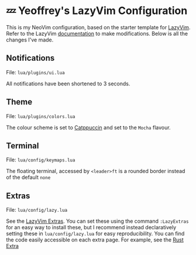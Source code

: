 # 💤 Yeoffrey's LazyVim Configuration

This is my NeoVim configuration, based on the starter template for [LazyVim](https://github.com/LazyVim/LazyVim).
Refer to the LazyVim [documentation](https://lazyvim.github.io/installation) to make modifications. Below is all the changes I've made.

## Notifications

File: `lua/plugins/ui.lua`

All notifications have been shortened to 3 seconds.

## Theme

File: `lua/plugins/colors.lua`

The colour scheme is set to [Catppuccin](https://github.com/catppuccin/nvim) and set to the `Mocha` flavour.

## Terminal

File: `lua/config/keymaps.lua`

The floating terminal, accessed by `<leader>ft` is a rounded border instead of the default `none`

## Extras

File: `lua/config/lazy.lua`

See the [LazyVim Extras](https://www.lazyvim.org/extras). You can set these using the command `:LazyExtras` for an easy way to install these, but I recommend instead declaratively setting these in `lua/config/lazy.lua` for easy reproducibility. You can find the code easily accessible on each extra page. For example, see the [Rust Extra](https://www.lazyvim.org/extras/lang/rust)
